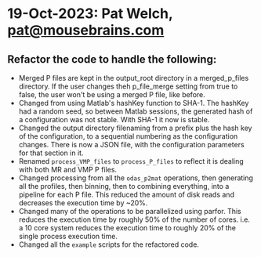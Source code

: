 # 19-Oct-2023: Pat Welch, pat@mousebrains.com

## Refactor the code to handle the following:
 * Merged P files are kept in the output_root directory in a merged_p_files
 directory. If the user changes theh p_file_merge setting from true to false,
 the user won't be using a merged P file, like before.
  * Changed from using Matlab's hashKey function to SHA-1. The hashKey had a
  random seed, so between Matlab sessions, the generated hash of a
  configuration was not stable. With SHA-1 it now is stable.
  * Changed the output directory filenaming from a prefix plus the hash key
  of the configuration, to a sequential numbering as the configuration
  changes. There is now a JSON file, with the configuration parameters for
  that section in it.
  * Renamed `process_VMP_files` to `process_P_files` to reflect it is dealing
  with both MR and VMP P files.
  * Changed processing from all the `odas_p2mat` operations, then generating
   all the profiles, then binning, then to combining everything, into a
   pipeline for each P file. This reduced the amount of disk reads and
   decreases the execution time by ~20%.
  * Changed many of the operations to be parallelized using parfor. This
  reduces the execution time by roughly 50% of the number of cores. i.e. a 10
  core system reduces the execution time to roughly 20% of the single process
  execution time.
  * Changed all the `example` scripts for the refactored code.
